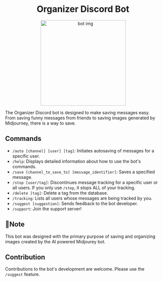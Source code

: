 <h1 align="center">Organizer Discord Bot</h1>
<p align="center">
  <img style="width:275px;" src="https://cdn.discordapp.com/attachments/1171633129270812674/1172626829094441021/YumYum_simple_arrow_1b9001f2-6be0-4cf4-906b-6f5e4b970ad1.png?ex=656100d6&is=654e8bd6&hm=d0ebf50ac84d61d232c3a64220cd625654f0bec45a6c8da09e8faee54514496d&" alt="bot img"/>
</p>
The Organizer Discord bot is designed to make saving messages easy. From saving funny messages from friends to saving images generated by Midjourney, there is a way to save.

## Commands
- `/auto [channel] [user] [tag]`: Initiates autosaving of messages for a specific user.
- `/help`: Displays detailed information about how to use the bot's commands.
- `/save [channel_to_save_to] [message_identifier]`: Saves a specified message.
- `/stop [user/tag]`: Discontinues message tracking for a specific user or all users. If you only use `/stop`, it stops ALL of your tracking.
- `/delete [tag]`: Delete a tag from the database.
- `/tracking`: Lists all users whose messages are being tracked by you.
- `/suggest [suggestion]`: Sends feedback to the bot developer.
- `/support`: Join the support server!

## 📝Note
This bot was designed with the primary purpose of saving and organizing images created by the AI powered Midjourey bot.

## Contribution
Contributions to the bot's development are welcome. Please use the `/suggest` feature.
